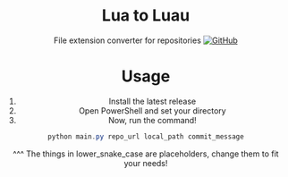 <div align="center">

# Lua to Luau
File extension converter for repositories
[![GitHub](https://gist.githubusercontent.com/2jammers/fb0ec771a9fe1c5f7674872a784a0fa8/raw/50c2114d7c3971d15d14972d72a9eb346c35af9e/GitHubRelease.svg)](https://github.com/typeinferences/lua-to-luau/releases)

# Usage
1) Install the latest release
2) Open PowerShell and set your directory
3) Now, run the command!
```ps1
python main.py repo_url local_path commit_message
```
^^^ The things in lower_snake_case are placeholders, change them to fit your needs!

</div>
